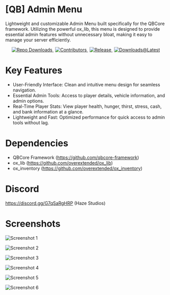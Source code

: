 # [QB] Admin Menu

Lightweight and customizable Admin Menu built specifically for the QBCore framework. Utilizing the powerful ox_lib, this menu is designed to provide essential admin features without unnecessary bloat, making it easy to manage your server efficiently.

<p align="center">
  <a href="https://github.com/ThatsJohnny/hs_adminmenu" style="margin-right: 5px;">
    <img src="https://img.shields.io/github/downloads/ThatsJohnny/ox_repairkit/total?logo=github" alt="Repo Downloads">
  </a>
  <a href="https://github.com/ThatsJohnny/hs_adminmenu/graphs/contributors" style="margin-right: 5px;">
    <img src="https://img.shields.io/github/contributors/ThatsJohnny/ox_repairkit?logo=github" alt="Contributors">
  </a>
  <a href="https://github.com/ThatsJohnny/hs_adminmenu/releases" style="margin-right: 5px;">
    <img src="https://img.shields.io/github/v/release/ThatsJohnny/ox_repairkit?logo=github" alt="Release">
  </a>
  <a href="https://github.com/ThatsJohnny/hs_adminmenu/releases/latest" style="margin-right: 0;">
    <img src="https://img.shields.io/github/downloads/ThatsJohnny/ox_repairkit/latest/total?logo=github" alt="Downloads@Latest">
  </a>
</p>

# Key Features
- User-Friendly Interface: Clean and intuitive menu design for seamless navigation.
- Essential Admin Tools: Access to player details, vehicle information, and admin options.
- Real-Time Player Stats: View player health, hunger, thirst, stress, cash, and bank information at a glance.
- Lightweight and Fast: Optimized performance for quick access to admin tools without lag.

# Dependencies
- QBCore Framework (https://github.com/qbcore-framework)
- ox_lib (https://github.com/overextended/ox_lib)
- ox_inventory (https://github.com/overextended/ox_inventory)

# Discord
https://discord.gg/G7qSaRgHRP (Haze Studios)

# Screenshots
![Screenshot 1](https://i.imgur.com/Tl3Otku.png)

![Screenshot 2](https://i.imgur.com/hf7w2dH.png)

![Screenshot 3](https://i.imgur.com/2UsP0R2.png)

![Screenshot 4](https://i.imgur.com/GSzaJ9u.png)

![Screenshot 5](https://i.imgur.com/xQ2AtAr.png)

![Screenshot 6](https://i.imgur.com/NArQ63b.png)
